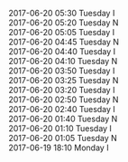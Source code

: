 2017-06-20 05:30 Tuesday  I  
2017-06-20 05:20 Tuesday  N  
2017-06-20 05:05 Tuesday  I  
2017-06-20 04:45 Tuesday  N  
2017-06-20 04:40 Tuesday  I  
2017-06-20 04:10 Tuesday  N  
2017-06-20 03:50 Tuesday  I  
2017-06-20 03:25 Tuesday  N  
2017-06-20 03:20 Tuesday  I  
2017-06-20 02:50 Tuesday  N  
2017-06-20 02:40 Tuesday  I  
2017-06-20 01:40 Tuesday  N  
2017-06-20 01:10 Tuesday  I  
2017-06-20 01:05 Tuesday  N  
2017-06-19 18:10 Monday  I  
